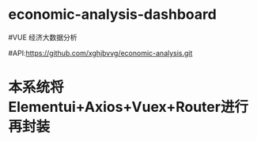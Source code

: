 # economic-analysis-dashboard 
#VUE  经济大数据分析

#API:https://github.com/xghjbvvg/economic-analysis.git

# 本系统将Elementui+Axios+Vuex+Router进行再封装

